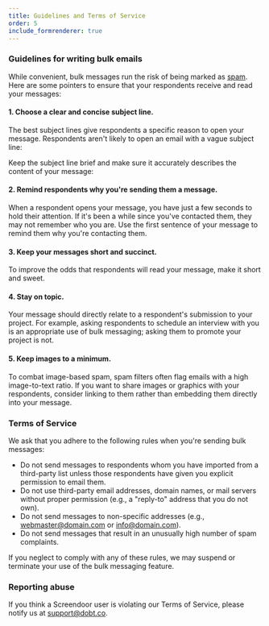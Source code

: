 ```yaml
---
title: Guidelines and Terms of Service
order: 5
include_formrenderer: true
---
```


### Guidelines for writing bulk emails

While convenient, bulk messages run the risk of being marked as [spam](http://www.spamhaus.org/consumer/definition/). Here are some pointers to ensure that your respondents receive and read your messages:

#### 1. Choose a clear and concise subject line.

The best subject lines give respondents a specific reason to open your message. Respondents aren't likely to open an email with a vague subject line:
<div class='example_fr fr_no' id='example_fr_1'></div>

Keep the subject line brief and make sure it accurately describes the content of your message:
<div class='example_fr fr_yes' id='example_fr_2'></div>

#### 2. Remind respondents why you're sending them a message.
When a respondent opens your message, you have just a few seconds to hold their attention. If it's been a while since you've contacted them, they may not remember who you are. Use the first sentence of your message to remind them why you're contacting them.

#### 3. Keep your messages short and succinct.

To improve the odds that respondents will read your message, make it short and sweet.

#### 4. Stay on topic.

Your message should directly relate to a respondent's submission to your project. For example, asking respondents to schedule an interview with you is an appropriate use of bulk messaging; asking them to promote your project is not.

#### 5. Keep images to a minimum.
To combat image-based spam, spam filters often flag emails with a high image-to-text ratio. If you want to share images or graphics with your respondents, consider linking to them rather than embedding them directly into your message.

### Terms of Service

We ask that you adhere to the following rules when you're sending bulk messages:

- Do not send messages to respondents whom you have imported from a third-party list unless those respondents have given you explicit permission to email them.
- Do not use third-party email addresses, domain names, or mail servers without proper permission (e.g., a "reply-to" address that you do not own).
- Do not send messages to non-specific addresses (e.g., webmaster@domain.com or info@domain.com).
- Do not send messages that result in an unusually high number of spam complaints.

If you neglect to comply with any of these rules, we may suspend or terminate your use of the bulk messaging feature.

### Reporting abuse

If you think a Screendoor user is violating our Terms of Service, please notify us at [support@dobt.co](mailto:support@dobt.co).

<script>
  function ExampleFR(target, response_fields) {
    return new FormRenderer({
      target: target,
      plugins: [],
      response_fields: response_fields,
      response: {
        id: 'xxx',
        responses: {}
      }
    });
  }

  new ExampleFR(
    '#example_fr_1',
    [
      {
        field_type: 'block_of_text',
        field_options: {
          size: 'medium',
          description: "We need your help"
        }
      }
    ]
  )

  new ExampleFR(
    '#example_fr_2',
    [
      {
        field_type: 'block_of_text',
        field_options: {
          size: 'medium',
          description: "Yaddo 2016 Spring Residency Application Decision"
        }
      }
    ]
  )

</script>
